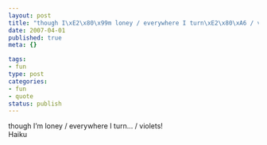 ```yaml
--- 
layout: post
title: "though I\xE2\x80\x99m loney / everywhere I turn\xE2\x80\xA6 / violets!"
date: 2007-04-01
published: true
meta: {}

tags: 
- fun
type: post
categories: 
- fun
- quote
status: publish
---
```

though I&#8217;m loney / everywhere I turn&#8230; / violets!<br />Haiku
